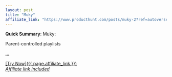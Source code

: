 ```yaml
---
layout: post
title: "Muky"
affiliate_link: "https://www.producthunt.com/posts/muky-2?ref=autoverse&utm_source=autoverse"
---
```


**Quick Summary**: Muky: <p>
            Parent-controlled playlists
          </p>
          <p>
            <a href="https://www.producthunt.com/posts/muky-2?utm_campaign=producthunt-atom-posts-feed&amp;utm_medium=rss-feed&amp;utm_source=producthunt-atom-posts-feed">...

[Try Now]({{ page.affiliate_link }})  
*Affiliate link included*
